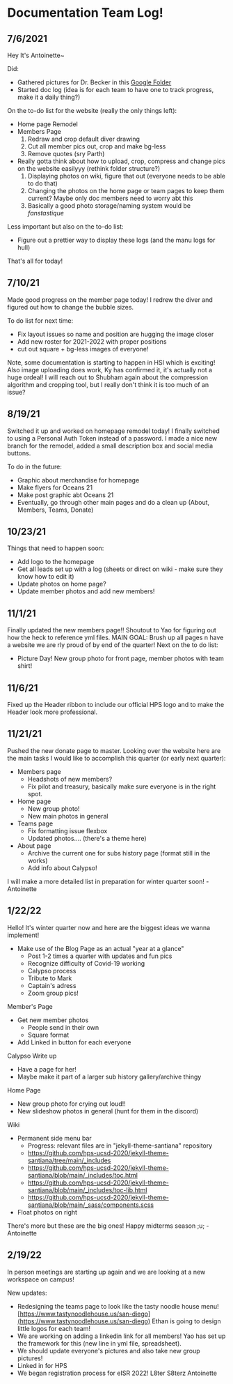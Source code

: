 # Documentation Team Log!

## 7/6/2021
Hey It's Antoinette~

Did:
- Gathered pictures for Dr. Becker in this [Google Folder](https://drive.google.com/drive/folders/1RZ4ywF5MG9XobbFNfNsmHptrais8jHMW?usp=sharing)
- Started doc log (idea is for each team to have one to track progress, make it a daily thing?)

On the to-do list for the website (really the only things left):
- Home page Remodel
- Members Page
    1. Redraw and crop default diver drawing
    2. Cut all member pics out, crop and make bg-less
    3. Remove quotes (sry Parth)
- Really gotta think about how to upload, crop, compress and change pics on the website easilyyy (rethink folder structure?)
    1. Displaying photos on wiki, figure that out (everyone needs to be able to do that)
    2. Changing the photos on the home page or team pages to keep them current? Maybe only doc members need to worry abt this
    3. Basically a good photo storage/naming system would be *fanstastique*

Less important but also on the to-do list:
- Figure out a prettier way to display these logs (and the manu logs for hull)

That's all for today!

## 7/10/21
Made good progress on the member page today! I redrew the diver and figured out how to change the bubble sizes.

To do list for next time:
- Fix layout issues so name and position are hugging the image closer
- Add new roster for 2021-2022 with proper positions
- cut out square + bg-less images of everyone!

Note, some documentation is starting to happen in HSI which is exciting! Also image uploading does work, Ky has confirmed it, it's actually not a huge ordeal!
I will reach out to Shubham again about the compression algorithm and cropping tool, but I really don't think it is too much of an issue?

## 8/19/21
Switched it up and worked on homepage remodel today!
I finally switched to using a Personal Auth Token instead of a password. I made a nice new branch for the remodel, added a small description box and social media buttons.

To do in the future:
- Graphic about merchandise for homepage
- Make flyers for Oceans 21
- Make post graphic abt Oceans 21
- Eventually, go through other main pages and do a clean up (About, Members, Teams, Donate)


## 10/23/21
Things that need to happen soon:
- Add logo to the homepage
- Get all leads set up with a log (sheets or direct on wiki - make sure they know how to edit it)
- Update photos on home page?
- Update member photos and add new members!

## 11/1/21
Finally updated the new members page!! Shoutout to Yao for figuring out how the heck to reference yml files.
MAIN GOAL: Brush up all pages n have a website we are rly proud of by end of the quarter!
Next on the to do list:
- Picture Day! New group photo for front page, member photos with team shirt!

## 11/6/21
Fixed up the Header ribbon to include our official HPS logo and to make the Header look more professional.

## 11/21/21
Pushed the new donate page to master.
Looking over the website here are the main tasks I would like to accomplish this quarter (or early next quarter):

* Members page
    * Headshots of new members?
    * Fix pilot and treasury, basically make sure everyone is in the right spot.
* Home page
    * New group photo!
    * New main photos in general
* Teams page
    * Fix formatting issue flexbox
    * Updated photos.... (there's a theme here)
* About page
    * Archive the current one for subs history page (format still in the works)
    * Add info about Calypso!

I will make a more detailed list in preparation for winter quarter soon! -Antoinette

## 1/22/22
Hello! It's winter quarter now and here are the biggest ideas we wanna implement!

* Make use of the Blog Page as an actual "year at a glance"
    * Post 1-2 times a quarter with updates and fun pics
    * Recognize difficulty of Covid-19 working
    * Calypso process
    * Tribute to Mark
    * Captain's adress
    * Zoom group pics!

Member's Page
* Get new member photos
    * People send in their own
    * Square format  
* Add Linked in button for each everyone

Calypso Write up
* Have a page for her!
* Maybe make it part of a larger sub history gallery/archive thingy

Home Page
* New group photo for crying out loud!!
* New slideshow photos in general (hunt for them in the discord)

Wiki
* Permanent side menu bar
    * Progress: relevant files are in "jekyll-theme-santiana" repository 
    * https://github.com/hps-ucsd-2020/jekyll-theme-santiana/tree/main/_includes
    * https://github.com/hps-ucsd-2020/jekyll-theme-santiana/blob/main/_includes/toc.html
    * https://github.com/hps-ucsd-2020/jekyll-theme-santiana/blob/main/_includes/toc-lib.html
    * https://github.com/hps-ucsd-2020/jekyll-theme-santiana/blob/main/_sass/components.scss
* Float photos on right

There's more but these are the big ones!
Happy midterms season ;u; -Antoinette

## 2/19/22

In person meetings are starting up again and we are looking at a new workspace on campus!

New updates:
- Redesigning the teams page to look like the tasty noodle house menu! [https://www.tastynoodlehouse.us/san-diego](https://www.tastynoodlehouse.us/san-diego) Ethan is going to design little logos for each team!
- We are working on adding a linkedin link for all members! Yao has set up the framework for this (new line in yml file, spreadsheet).
- We should update everyone's pictures and also take new group pictures!
- Linked in for HPS
- We began registration process for eISR 2022!
L8ter S8terz
Antoinette



